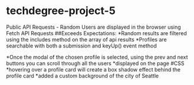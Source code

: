 # techdegree-project-5
Public API Requests - Random Users are displayed in the browser using Fetch API Requests
##Exceeds Expectations: 
*Random results are filtered using the includes method on the array of api results
*Profiles are searchable with both a submission and keyUp() event method 

*Once the modal of the chosen profile is selected, using the prev and next buttons you can scroll through all the users
*displayed on the page
#CSS
*hovering over a profile card  will create a box shadow effect behind the profile card
*added a custom background of the city of Seattle
